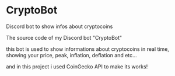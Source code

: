 # CryptoBot
Discord bot to show infos about cryptocoins

The source code of my Discord bot "CryptoBot"

this bot is used to show informations about cryptocoins in real time, showing your price, peak, inflation, deflation and etc...

and in this project i used CoinGecko API to make its works! 
